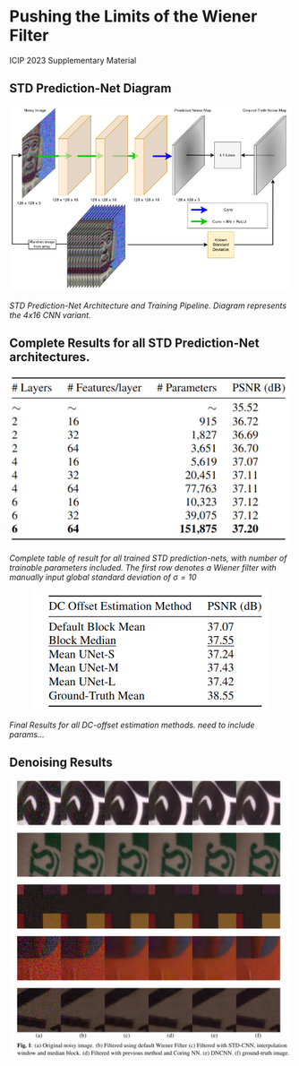# Pushing the Limits of the Wiener Filter 
ICIP 2023 Supplementary Material


## STD Prediction-Net Diagram
<p align="center">
  <img src=draw_uio_final.drawio_correctlegend.png>
</p>



*STD Prediction-Net Architecture and Training Pipeline. Diagram represents the 4x16 CNN variant.*

## Complete Results for all STD Prediction-Net architectures.

<p align="center">
  <img src=std_nets.png>
</p>

*Complete table of result for all trained STD prediction-nets, with number of trainable parameters included. The first row denotes a Wiener filter with manually input global standard deviation of $\sigma = 10$*

<p align="center">
  <img src=mean_im_with_gt.png>
</p>

*Final Results for all DC-offset estimation methods. need to include params...*

## Denoising Results
<p align="center">
  <img src=mosaic_1-1.png>
</p>

